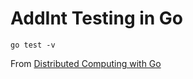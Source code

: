 # AddInt Testing in Go

```
go test -v
```

From [Distributed Computing with Go](https://www.packtpub.com/application-development/distributed-computing-go)
